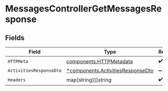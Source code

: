 # MessagesControllerGetMessagesResponse


## Fields

| Field                                                                                 | Type                                                                                  | Required                                                                              | Description                                                                           |
| ------------------------------------------------------------------------------------- | ------------------------------------------------------------------------------------- | ------------------------------------------------------------------------------------- | ------------------------------------------------------------------------------------- |
| `HTTPMeta`                                                                            | [components.HTTPMetadata](../../models/components/httpmetadata.md)                    | :heavy_check_mark:                                                                    | N/A                                                                                   |
| `ActivitiesResponseDto`                                                               | [*components.ActivitiesResponseDto](../../models/components/activitiesresponsedto.md) | :heavy_minus_sign:                                                                    | N/A                                                                                   |
| `Headers`                                                                             | map[string][]*string*                                                                 | :heavy_check_mark:                                                                    | N/A                                                                                   |
